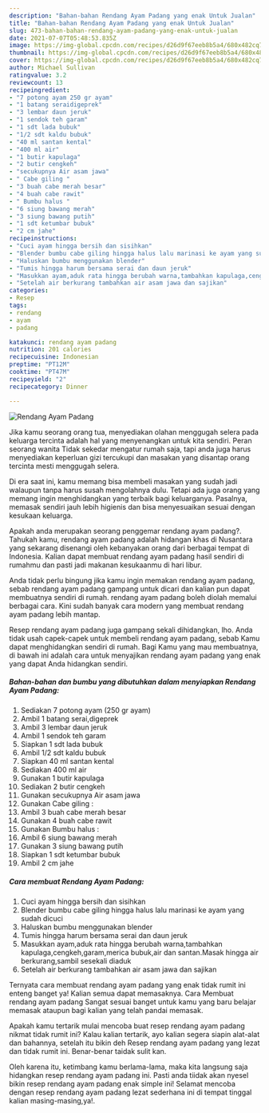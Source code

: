 ```yaml
---
description: "Bahan-bahan Rendang Ayam Padang yang enak Untuk Jualan"
title: "Bahan-bahan Rendang Ayam Padang yang enak Untuk Jualan"
slug: 473-bahan-bahan-rendang-ayam-padang-yang-enak-untuk-jualan
date: 2021-07-07T05:48:53.835Z
image: https://img-global.cpcdn.com/recipes/d26d9f67eeb8b5a4/680x482cq70/rendang-ayam-padang-foto-resep-utama.jpg
thumbnail: https://img-global.cpcdn.com/recipes/d26d9f67eeb8b5a4/680x482cq70/rendang-ayam-padang-foto-resep-utama.jpg
cover: https://img-global.cpcdn.com/recipes/d26d9f67eeb8b5a4/680x482cq70/rendang-ayam-padang-foto-resep-utama.jpg
author: Michael Sullivan
ratingvalue: 3.2
reviewcount: 13
recipeingredient:
- "7 potong ayam 250 gr ayam"
- "1 batang seraidigeprek"
- "3 lembar daun jeruk"
- "1 sendok teh garam"
- "1 sdt lada bubuk"
- "1/2 sdt kaldu bubuk"
- "40 ml santan kental"
- "400 ml air"
- "1 butir kapulaga"
- "2 butir cengkeh"
- "secukupnya Air asam jawa"
- " Cabe giling "
- "3 buah cabe merah besar"
- "4 buah cabe rawit"
- " Bumbu halus "
- "6 siung bawang merah"
- "3 siung bawang putih"
- "1 sdt ketumbar bubuk"
- "2 cm jahe"
recipeinstructions:
- "Cuci ayam hingga bersih dan sisihkan"
- "Blender bumbu cabe giling hingga halus lalu marinasi ke ayam yang sudah dicuci"
- "Haluskan bumbu menggunakan blender"
- "Tumis hingga harum bersama serai dan daun jeruk"
- "Masukkan ayam,aduk rata hingga berubah warna,tambahkan kapulaga,cengkeh,garam,merica bubuk,air dan santan.Masak hingga air berkurang,sambil sesekali diaduk"
- "Setelah air berkurang tambahkan air asam jawa dan sajikan"
categories:
- Resep
tags:
- rendang
- ayam
- padang

katakunci: rendang ayam padang 
nutrition: 201 calories
recipecuisine: Indonesian
preptime: "PT12M"
cooktime: "PT47M"
recipeyield: "2"
recipecategory: Dinner

---
```



![Rendang Ayam Padang](https://img-global.cpcdn.com/recipes/d26d9f67eeb8b5a4/680x482cq70/rendang-ayam-padang-foto-resep-utama.jpg)

Jika kamu seorang orang tua, menyediakan olahan menggugah selera pada keluarga tercinta adalah hal yang menyenangkan untuk kita sendiri. Peran seorang  wanita Tidak sekedar mengatur rumah saja, tapi anda juga harus menyediakan keperluan gizi tercukupi dan masakan yang disantap orang tercinta mesti menggugah selera.

Di era  saat ini, kamu memang bisa membeli masakan yang sudah jadi walaupun tanpa harus susah mengolahnya dulu. Tetapi ada juga orang yang memang ingin menghidangkan yang terbaik bagi keluarganya. Pasalnya, memasak sendiri jauh lebih higienis dan bisa menyesuaikan sesuai dengan kesukaan keluarga. 



Apakah anda merupakan seorang penggemar rendang ayam padang?. Tahukah kamu, rendang ayam padang adalah hidangan khas di Nusantara yang sekarang disenangi oleh kebanyakan orang dari berbagai tempat di Indonesia. Kalian dapat membuat rendang ayam padang hasil sendiri di rumahmu dan pasti jadi makanan kesukaanmu di hari libur.

Anda tidak perlu bingung jika kamu ingin memakan rendang ayam padang, sebab rendang ayam padang gampang untuk dicari dan kalian pun dapat membuatnya sendiri di rumah. rendang ayam padang boleh diolah memalui berbagai cara. Kini sudah banyak cara modern yang membuat rendang ayam padang lebih mantap.

Resep rendang ayam padang juga gampang sekali dihidangkan, lho. Anda tidak usah capek-capek untuk membeli rendang ayam padang, sebab Kamu dapat menghidangkan sendiri di rumah. Bagi Kamu yang mau membuatnya, di bawah ini adalah cara untuk menyajikan rendang ayam padang yang enak yang dapat Anda hidangkan sendiri.

<!--inarticleads1-->

##### Bahan-bahan dan bumbu yang dibutuhkan dalam menyiapkan Rendang Ayam Padang:

1. Sediakan 7 potong ayam (250 gr ayam)
1. Ambil 1 batang serai,digeprek
1. Ambil 3 lembar daun jeruk
1. Ambil 1 sendok teh garam
1. Siapkan 1 sdt lada bubuk
1. Ambil 1/2 sdt kaldu bubuk
1. Siapkan 40 ml santan kental
1. Sediakan 400 ml air
1. Gunakan 1 butir kapulaga
1. Sediakan 2 butir cengkeh
1. Gunakan secukupnya Air asam jawa
1. Gunakan  Cabe giling :
1. Ambil 3 buah cabe merah besar
1. Gunakan 4 buah cabe rawit
1. Gunakan  Bumbu halus :
1. Ambil 6 siung bawang merah
1. Gunakan 3 siung bawang putih
1. Siapkan 1 sdt ketumbar bubuk
1. Ambil 2 cm jahe




<!--inarticleads2-->

##### Cara membuat Rendang Ayam Padang:

1. Cuci ayam hingga bersih dan sisihkan
1. Blender bumbu cabe giling hingga halus lalu marinasi ke ayam yang sudah dicuci
1. Haluskan bumbu menggunakan blender
1. Tumis hingga harum bersama serai dan daun jeruk
1. Masukkan ayam,aduk rata hingga berubah warna,tambahkan kapulaga,cengkeh,garam,merica bubuk,air dan santan.Masak hingga air berkurang,sambil sesekali diaduk
1. Setelah air berkurang tambahkan air asam jawa dan sajikan




Ternyata cara membuat rendang ayam padang yang enak tidak rumit ini enteng banget ya! Kalian semua dapat memasaknya. Cara Membuat rendang ayam padang Sangat sesuai banget untuk kamu yang baru belajar memasak ataupun bagi kalian yang telah pandai memasak.

Apakah kamu tertarik mulai mencoba buat resep rendang ayam padang nikmat tidak rumit ini? Kalau kalian tertarik, ayo kalian segera siapin alat-alat dan bahannya, setelah itu bikin deh Resep rendang ayam padang yang lezat dan tidak rumit ini. Benar-benar taidak sulit kan. 

Oleh karena itu, ketimbang kamu berlama-lama, maka kita langsung saja hidangkan resep rendang ayam padang ini. Pasti anda tiidak akan nyesel bikin resep rendang ayam padang enak simple ini! Selamat mencoba dengan resep rendang ayam padang lezat sederhana ini di tempat tinggal kalian masing-masing,ya!.

